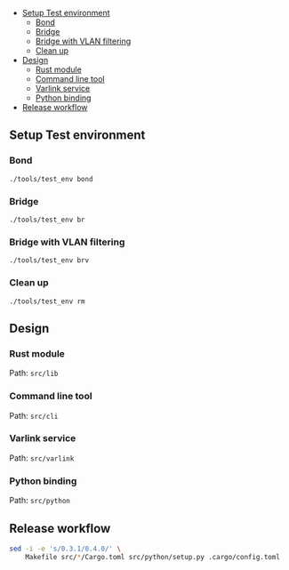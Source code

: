
<!-- vim-markdown-toc GFM -->

* [Setup Test environment](#setup-test-environment)
    * [Bond](#bond)
    * [Bridge](#bridge)
    * [Bridge with VLAN filtering](#bridge-with-vlan-filtering)
    * [Clean up](#clean-up)
* [Design](#design)
    * [Rust module](#rust-module)
    * [Command line tool](#command-line-tool)
    * [Varlink service](#varlink-service)
    * [Python binding](#python-binding)
* [Release workflow](#release-workflow)

<!-- vim-markdown-toc -->

## Setup Test environment

### Bond
`./tools/test_env bond`

### Bridge

`./tools/test_env br`

### Bridge with VLAN filtering

`./tools/test_env brv`

### Clean up

`./tools/test_env rm`

## Design

### Rust module

Path: `src/lib`

### Command line tool

Path: `src/cli`

### Varlink service

Path: `src/varlink`

### Python binding

Path: `src/python`

## Release workflow

```bash
sed -i -e 's/0.3.1/0.4.0/' \
    Makefile src/*/Cargo.toml src/python/setup.py .cargo/config.toml
```
